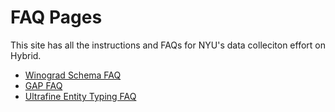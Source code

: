 # FAQ Pages

This site has all the instructions and FAQs for NYU's data colleciton effort on Hybrid. 
- [Winograd Schema FAQ](https://nyu-mll.github.io/SuperGLUE-human/wsc-faq)
- [GAP FAQ](https://nyu-mll.github.io/SuperGLUE-human/gap-faq)
- [Ultrafine Entity Typing FAQ](https://nyu-mll.github.io/SuperGLUE-human/ultra-faq)